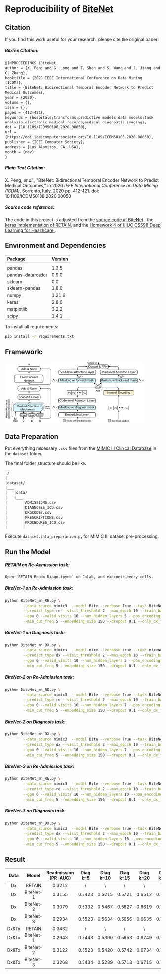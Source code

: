 # Reproducibility of [BiteNet](https://arxiv.org/pdf/2009.13252.pdf)


## Citation
If you find this work useful for your research, please cite the original paper:
##### BibTex Citation:
```
@INPROCEEDINGS {BiteNet,
author = {X. Peng and G. Long and T. Shen and S. Wang and J. Jiang and C. Zhang},
booktitle = {2020 IEEE International Conference on Data Mining (ICDM)},
title = {BiteNet: Bidirectional Temporal Encoder Network to Predict Medical Outcomes},
year = {2020},
volume = {},
issn = {},
pages = {412-421},
keywords = {hospitals;transforms;predictive models;data models;task analysis;electronic medical records;medical diagnostic imaging},
doi = {10.1109/ICDM50108.2020.00050},
url = {https://doi.ieeecomputersociety.org/10.1109/ICDM50108.2020.00050},
publisher = {IEEE Computer Society},
address = {Los Alamitos, CA, USA},
month = {nov}
}
```
##### Plain Text Citation:
X. Peng, *et al.*, "BiteNet: Bidirectional Temporal Encoder Network to Predict Medical Outcomes," in 2020 *IEEE International Conference on Data Mining (ICDM)*, Sorrento, Italy, 2020 pp. 412-421.
doi: 10.1109/ICDM50108.2020.00050

##### Source code reference:
The code in this project is adjusted from the [source code of BiteNet](https://github.com/Xueping/BiteNet) , the [keras implementation of RETAIN](https://github.com/Optum/retain-keras), and the [Homework 4 of UIUC CS598 Deep Learning for Healthcare ](https://www.coursera.org/learn/cs598-deep-learning-for-healthcare/programming/3SknD/homework-4-retain).


##  Environment and Dependencies
|Package|Version|
|:---|:---|
|||
|pandas|1.3.5
|pandas-datareader|0.9.0
|sklearn|0.0
|sklearn-pandas|1.8.0
|numpy|1.21.6
|keras|2.8.0
|matplotlib|3.2.2
|scipy|1.4.1

To install all requirements:
```bash
pip install -r requirements.txt
```


## Framework:  
<img src="fig/MasEnc.png" width="150"/><img src="/fig/BiteNet.png" width="300"/> 

## Data Preparation
Put everything necessary `.csv` files from the [MIMIC III Clinical Database](https://physionet.org/content/mimiciii/1.4/) in the `dataset` folder.  

The final folder structure should be like:
```
./
|   
|dataset/
|___
|   |data/
|   |___    
|       |ADMISSIONS.csv
|       |DIAGNOSES_ICD.csv 
|       |DRGCODES.csv
|       |PRESCRIPTIONS.csv
|       |PROCEDURES_ICD.csv
|       |
```
Execute `dataset.data_prepararion.py` for MIMIC III dataset pre-processing.



## Run the Model
##### RETAIN on Re-Admission task:
```
Open `RETAIN_Readm_Diagn.ipynb` on Colab, and execuete every cells. 
```

##### BiteNet-1 on Re-Admission task:
```bash
python BiteNet_mh_RE.py \
        --data_source mimic3  --model Bite --verbose True --task BiteNet \
        --predict_type re --visit_threshold 2 --max_epoch 10 --train_batch_size 32 \
        --gpu 0 --valid_visits 10 --num_hidden_layers 5 --pos_encoding encoding \
        --min_cut_freq 5 --embedding_size 150 --dropout 0.1 --only_dx_flag False
```


##### BiteNet-1 on Diagnosis task:
```bash
python BiteNet_mh_DX.py \
        --data_source mimic3  --model Bite --verbose True --task BiteNet \
        --predict_type dx --visit_threshold 2 --max_epoch 10 --train_batch_size 32 \
        --gpu 0 --valid_visits 10 --num_hidden_layers 5 --pos_encoding encoding \
        --min_cut_freq 5 --embedding_size 150 --dropout 0.1 --only_dx_flag False
```

##### BiteNet-2 on Re-Admission task:
```bash
python BiteNet_mh_RE.py \
        --data_source mimic3  --model Bite --verbose True --task BiteNet \
        --predict_type re --visit_threshold 2 --max_epoch 10 --train_batch_size 32 \
        --gpu 0 --valid_visits 10 --num_hidden_layers 7 --pos_encoding encoding \
        --min_cut_freq 5 --embedding_size 150 --dropout 0.1 --only_dx_flag False
```


##### BiteNet-2 on Diagnosis task:
```bash
python BiteNet_mh_DX.py \
        --data_source mimic3  --model Bite --verbose True --task BiteNet \
        --predict_type dx --visit_threshold 2 --max_epoch 10 --train_batch_size 32 \
        --gpu 0 --valid_visits 10 --num_hidden_layers 7 --pos_encoding encoding \
        --min_cut_freq 5 --embedding_size 150 --dropout 0.1 --only_dx_flag False
```

##### BiteNet-3 on Re-Admission task:
```bash
python BiteNet_mh_RE.py \
        --data_source mimic3  --model Bite --verbose True --task BiteNet \
        --predict_type re --visit_threshold 2 --max_epoch 10 --train_batch_size 32 \
        --gpu 0 --valid_visits 10 --num_hidden_layers 10 --pos_encoding encoding \
        --min_cut_freq 5 --embedding_size 150 --dropout 0.1 --only_dx_flag False
```


##### BiteNet-3 on Diagnosis task:
```bash
python BiteNet_mh_DX.py \
        --data_source mimic3  --model Bite --verbose True --task BiteNet \
        --predict_type dx --visit_threshold 2 --max_epoch 10 --train_batch_size 32 \
        --gpu 0 --valid_visits 10 --num_hidden_layers 10 --pos_encoding encoding \
        --min_cut_freq 5 --embedding_size 150 --dropout 0.1 --only_dx_flag False
```


## Result

|  Data |   Model   | Readmission (PR-AUC) | Diag k=5 | Diag k=10 | Diag k=15 | Diag k=20 | Diag k=25 | Diag k=30 |
|:-----:|:---------:|:--------------------:|:--------:|:---------:|:---------:|:---------:|:---------:|:---------:|
|   Dx  |   RETAIN  |        0.3212        |     \    |     \     |     \     |     \     |     \     |     \     |
|   Dx  | BiteNet-1 |        0.3155        |  0.5423  |   0.5215  |   0.5721  |   0.6512  |   0.7236  |   0.7986  |
|   Dx  | BiteNet-2 |        0.3079        |  0.5332  |   0.5467  |   0.5627  |   0.6619  |   0.7124  |   0.7824  |
|   Dx  | BiteNet-3 |        0.2934        |  0.5523  |   0.5634  |   0.5656  |   0.6635  |   0.7353  |   0.7935  |
| Dx&Tx |   RETAIN  |        0.3432        |     \    |     \     |     \     |     \     |     \     |     \     |
| Dx&Tx | BiteNet-1 |        0.2943        |  0.5443  |   0.5390  |   0.5653  |   0.6749  |   0.7389  |   0.7989  |
| Dx&Tx | BiteNet-2 |        0.3122        |  0.5523  |   0.5420  |   0.5742  |   0.6734  |   0.7325  |   0.7817  |
| Dx&Tx | BiteNet-3 |        0.3268        |  0.5434  |   0.5239  |   0.5713  |   0.6715  |   0.7124  |   0.7868  |


